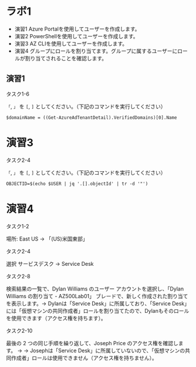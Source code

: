 # ラボ1

- 演習1 Azure Portalを使用してユーザーを作成します。
- 演習2 PowerShellを使用してユーザーを作成します。
- 演習3 AZ CLIを使用してユーザーを作成します。
- 演習4 グループにロールを割り当てます。グループに属するユーザーにロールが割り当てされることを確認します。

## 演習1

タスク1-6


`「`, `」` を `[`, `]` としてください。（下記のコマンドを実行してください）
```
$domainName = ((Get-AzureAdTenantDetail).VerifiedDomains)[0].Name
```

# 演習3

タスク2-4

`「`, `」` を `[`, `]` としてください。（下記のコマンドを実行してください）

```
OBJECTID=$(echo $USER | jq '.[].objectId' | tr -d '"')
```

# 演習4

タスク1-2 

場所: East US → 「(US)米国東部」

タスク2-4

選択 サービスデスク → Service Desk

タスク2-8

検索結果の一覧で、Dylan Williams のユーザー アカウントを選択し、「Dylan Williams の割り当て - AZ500Lab01」 ブレードで、新しく作成された割り当てを表示します。→ Dylanは「Service Desk」に所属しており、「Service Desk」には「仮想マシンの共同作成者」ロールを割り当てたので、Dylanもそのロールを使用できます（アクセス権を持ちます）。

タスク2-10

最後の 2 つの同じ手順を繰り返して、Joseph Price のアクセス権を確認します。 → → Josephは「Service Desk」に所属していないので、「仮想マシンの共同作成者」ロールは使用できません（アクセス権を持ちません）。

